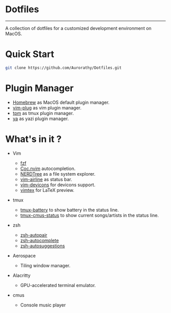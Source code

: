 # Dotfiles

---

A collection of dotfiles for a customized development environment on MacOS.

# Quick Start

```sh
git clone https://github.com/Aurorathy/Dotfiles.git
```

# Plugin Manager

- [Homebrew](https://brew.sh/) as MacOS default plugin manager.
- [vim-plug](https://github.com/junegunn/vim-plug) as vim plugin manager.
- [tpm](https://www.google.com/url?sa=t&source=web&rct=j&opi=89978449&url=https://github.com/tmux-plugins/tpm&ved=2ahUKEwisr_GQvu-LAxXzYPUHHV1CCYsQFnoECBcQAQ&usg=AOvVaw2bSO9F2nE13TBUFXq8PYKF) as tmux plugin manager.
- [ya](https://github.com/yazi-rs/plugins) as yazi plugin manager.

# What's in it ?

- Vim
  - [fzf](https://github.com/junegunn/fzf.vim?tab=readme-ov-file)
  - [Coc.nvim](https://github.com/neoclide/coc.nvim) autocompletion.
  - [NERDTree](https://github.com/preservim/nerdtree) as a file system explorer.
  - [vim-airline](https://github.com/vim-airline/vim-airline) as status bar.
  - [vim-devicons](https://github.com/ryanoasis/vim-devicons) for devicons support.
  - [vimtex](https://github.com/lervag/vimtex) for LaTeX preview. 

- tmux
  - [tmux-battery](https://github.com/tmux-plugins/tmux-battery) to show battery in the status line.
  - [tmux-cmus-status](https://github.com/JenGoldstrich/tmux-cmus-status) to show current songs/artists in the status line. 

- zsh
  - [zsh-autopair](https://github.com/hlissner/zsh-autopair) 
  - [zsh-autocomplete](https://github.com/marlonrichert/zsh-autocomplete)
  - [zsh-autosuggestions](https://github.com/zsh-users/zsh-autosuggestions)

- Aerospace
  - Tiling window manager.

- Alacritty
  - GPU-accelerated terminal emulator.

- cmus
  - Console music player
